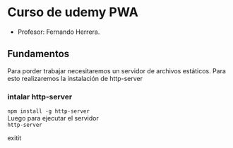 
# Curso de udemy PWA 

- Profesor: Fernando Herrera. 

## Fundamentos

Para porder trabajar necesitaremos un servidor de archivos estáticos. Para esto realizaremos la instalación de http-server
### intalar  http-server
`npm install -g http-server`<br>
Luego para ejecutar el servidor<br>
 `http-server`

 exitit 